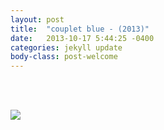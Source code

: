 ```yaml
---
layout: post
title:  "couplet blue - (2013)"
date:   2013-10-17 5:44:25 -0400
categories: jekyll update
body-class: post-welcome
---
```

<br>
<p></p>
<br>
<div class="img_row">
<img src="{{ site.baseurl }}/img/blue.png">
</div>

<br>
